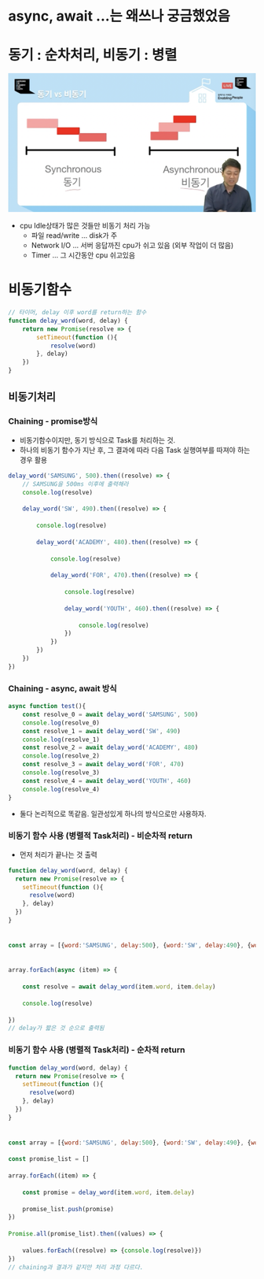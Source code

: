 # async, await ...는 왜쓰나 궁금했었음
# 동기 : 순차처리, 비동기 : 병렬
![alt text](image.png)
- cpu Idle상태가 많은 것들만 비동기 처리 가능
    - 파일 read/write ... disk가 주
    - Network I/O ... 서버 응답까진 cpu가 쉬고 있음 (외부 작업이 더 많음)
    - Timer ... 그 시간동안 cpu 쉬고있음

# 비동기함수
```js
// 타이머, delay 이후 word를 return하는 함수
function delay_word(word, delay) {
    return new Promise(resolve => {
        setTimeout(function (){
            resolve(word)
        }, delay)
    })
}
```
## 비동기처리
### Chaining - promise방식
- 비동기함수이지만, 동기 방식으로 Task를 처리하는 것.
- 하나의 비동기 함수가 지난 후, 그 결과에 따라 다음 Task 실행여부를 따져야 하는 경우 활용
```js
delay_word('SAMSUNG', 500).then((resolve) => {
    // SAMSUNG을 500ms 이후에 출력해라
	console.log(resolve)

	delay_word('SW', 490).then((resolve) => { 

		console.log(resolve)
		
		delay_word('ACADEMY', 480).then((resolve) => {
			
			console.log(resolve)

			delay_word('FOR', 470).then((resolve) => {

				console.log(resolve)

				delay_word('YOUTH', 460).then((resolve) => {

					console.log(resolve)
				})
			})
		})
	})
})
```
### Chaining - async, await 방식
```js
async function test(){
	const resolve_0 = await delay_word('SAMSUNG', 500)
	console.log(resolve_0)
	const resolve_1 = await delay_word('SW', 490)
	console.log(resolve_1)
	const resolve_2 = await delay_word('ACADEMY', 480)	
	console.log(resolve_2)
	const resolve_3 = await delay_word('FOR', 470)
	console.log(resolve_3)
	const resolve_4 = await delay_word('YOUTH', 460)
	console.log(resolve_4)
}
```
- 둘다 논리적으로 똑같음. 일관성있게 하나의 방식으로만 사용하자.

### 비동기 함수 사용 (병렬적 Task처리) - 비순차적 return
- 먼저 처리가 끝나는 것 출력
```js
function delay_word(word, delay) {
  return new Promise(resolve => {
    setTimeout(function (){
      resolve(word)
    }, delay)
  })
}


const array = [{word:'SAMSUNG', delay:500}, {word:'SW', delay:490}, {word:'ACADEMY', delay:480}, {word:'FOR', delay:470}, {word:'YOUTH', delay:460}]


array.forEach(async (item) => {
	
	const resolve = await delay_word(item.word, item.delay)
	
	console.log(resolve)
	
})
// delay가 짧은 것 순으로 출력됨
```
### 비동기 함수 사용 (병렬적 Task처리) - 순차적 return
```js
function delay_word(word, delay) {
  return new Promise(resolve => {
    setTimeout(function (){
      resolve(word)
    }, delay)
  })
}


const array = [{word:'SAMSUNG', delay:500}, {word:'SW', delay:490}, {word:'ACADEMY', delay:480}, {word:'FOR', delay:470}, {word:'YOUTH', delay:460}]

const promise_list = []

array.forEach((item) => {

	const promise = delay_word(item.word, item.delay)

	promise_list.push(promise)
})

Promise.all(promise_list).then((values) => {

	values.forEach((resolve) => {console.log(resolve)})
})
// chaining과 결과가 같지만 처리 과정 다르다.
```